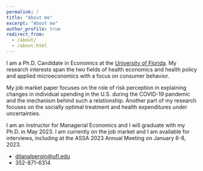 ```yaml
---
permalink: /
title: "About me"
excerpt: "About me"
author_profile: true
redirect_from: 
  - /about/
  - /about.html
---
```


I am a Ph.D. Candidate in Economics at the [University of Florida](https://www.ufl.edu/). My research interests span the two fields of health economics and health policy and applied microeconomics with a focus on consumer behavior. 

My job market paper focuses on the role of risk perception in explaining changes in individual spending in the U.S. during the COVID-19 pandemic and the mechanism behind such a relationship. Another part of my research focuses on the socially optimal treatment and health expenditures under uncertainties.

I am an instructor for Managerial Economics and I will graduate with my Ph.D. in May 2023. I am currently on the job market and I am available for interviews, including at the ASSA 2023 Annual Meeting on January 6-8, 2023.


- [dilanalpergin@ufl.edu](mailto:dilanalpergin@ufl.edu)
- 352-871-6314
